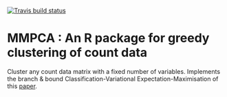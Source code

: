   <!-- badges: start -->
  [![Travis build status](https://travis-ci.org/nicolasJouvin/MMPCA.svg?branch=master)](https://travis-ci.org/nicolasJouvin/MMPCA)
  <!-- badges: end -->

# MMPCA : An R package for greedy clustering of count data

Cluster any count data matrix with a fixed number of variables. Implements the branch & bound Classification-Variational Expectation-Maximisation of this [paper](https://arxiv.org/abs/1909.00721). 
